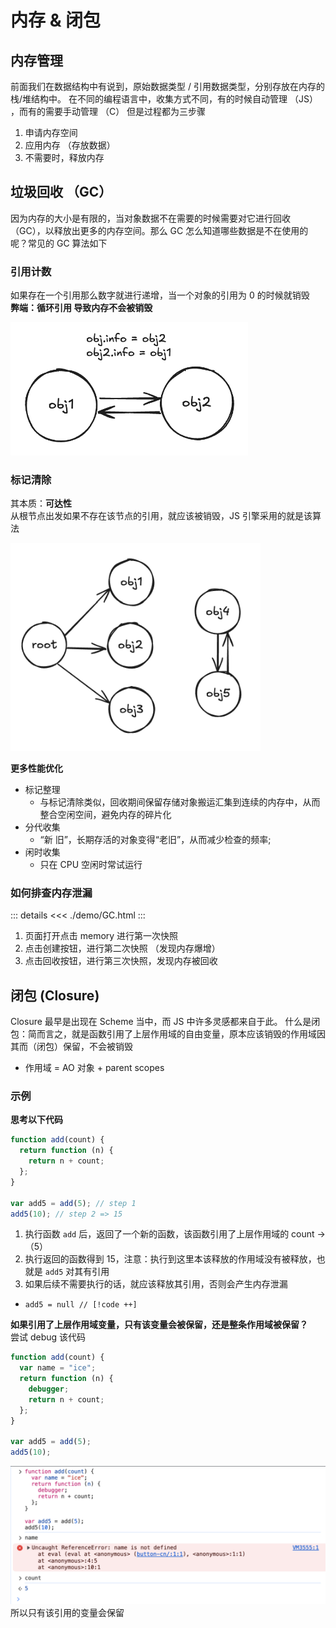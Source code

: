 # 内存 & 闭包

## 内存管理

前面我们在数据结构中有说到，原始数据类型 / 引用数据类型，分别存放在内存的栈/堆结构中。
在不同的编程语言中，收集方式不同，有的时候自动管理 （JS） ，而有的需要手动管理 （C）
但是过程都为三步骤

1. 申请内存空间
2. 应用内存 （存放数据）
3. 不需要时，释放内存

## 垃圾回收 （GC）

因为内存的大小是有限的，当对象数据不在需要的时候需要对它进行回收 （GC），以释放出更多的内存空间。那么 GC 怎么知道哪些数据是不在使用的呢？常见的 GC 算法如下

### 引用计数

如果存在一个引用那么数字就进行递增，当一个对象的引用为 0 的时候就销毁  
**弊端：循环引用 导致内存不会被销毁**

<!-- ![alt text](../../images/counting.png#pic_center=300x300) -->
<img src="../../images/counting.png" style="width: 380px; height: auto; margin: auto" />

### 标记清除

其本质：**可达性**  
从根节点出发如果不存在该节点的引用，就应该被销毁，JS 引擎采用的就是该算法

<img src="../../images/mark.png" style="width: 400px; height: auto; margin: auto" />

**更多性能优化**

- 标记整理
  - 与标记清除类似，回收期间保留存储对象搬运汇集到连续的内存中，从而整合空闲空间，避免内存的碎片化
- 分代收集
  - “新 旧”，长期存活的对象变得“老旧”，从而减少检查的频率;
- 闲时收集
  - 只在 CPU 空闲时常试运行

### 如何排查内存泄漏

::: details
<<< ./demo/GC.html
:::

1. 页面打开点击 memory 进行第一次快照
2. 点击创建按钮，进行第二次快照 （发现内存爆增）
3. 点击回收按钮，进行第三次快照，发现内存被回收

## 闭包 (Closure)

Closure 最早是出现在 Scheme 当中，而 JS 中许多灵感都来自于此。
什么是闭包：简而言之，就是函数引用了上层作用域的自由变量，原本应该销毁的作用域因其而（闭包）保留，不会被销毁

- 作用域 = AO 对象 + parent scopes

### 示例

**思考以下代码**

```js
function add(count) {
  return function (n) {
    return n + count;
  };
}

var add5 = add(5); // step 1
add5(10); // step 2 => 15
```

1. 执行函数 `add` 后，返回了一个新的函数，该函数引用了上层作用域的 count ->（5）
2. 执行返回的函数得到 15，注意：执行到这里本该释放的作用域没有被释放，也就是 `add5` 对其有引用
3. 如果后续不需要执行的话，就应该释放其引用，否则会产生内存泄漏

- ```
  add5 = null // [!code ++]
  ```

**如果引用了上层作用域变量，只有该变量会被保留，还是整条作用域被保留？**  
尝试 debug 该代码

```js
function add(count) {
  var name = "ice";
  return function (n) {
    debugger;
    return n + count;
  };
}

var add5 = add(5);
add5(10);
```

![alt text](../../images/closure-debug.png)  
所以只有该引用的变量会保留
